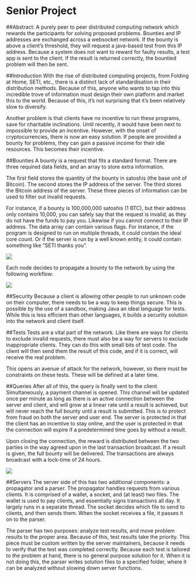 # Senior Project

##Abstract:
A purely peer to peer distributed computing network which rewards the participants for solving proposed problems. Bounties and IP addresses are exchanged across a websocket network. If the bounty is above a client’s threshold, they will request a java-based test from this IP address. Because a system does not want to reward for faulty results, a test app is sent to the client. If the result is returned correctly, the bountied problem will then be sent.

##Introduction
With the rise of distributed computing projects, from Folding at Home, SETI, etc., there is a distinct lack of standardisation in their distribution methods. Because of this, anyone who wants to tap into this incredible trove of information must design their own platform and market this to the world. Because of this, it’s not surprising that it’s been relatively slow to diversify.

Another problem is that clients have no incentive to run these programs, save for charitable inclinations. Until recently, it would have been next to impossible to provide an incentive. However, with the onset of cryptocurrencies, there is now an easy solution. If people are provided a bounty for problems, they can gain a passive income for their idle resources. This becomes their incentive.

##Bounties
A bounty is a request that fits a standard format. There are three required data fields, and an array to store extra information.

The first field stores the quantity of the bounty in satoshis (the base unit of Bitcoin). The second stores the IP address of the server. The third stores the Bitcoin address of the server. These three pieces of information can be used to filter out invalid requests.

For instance, if a bounty is 100,000,000 satoshis (1 BTC), but their address only contains 10,000, you can safely say that the request is invalid, as they do not have the funds to pay you. Likewise if you cannot connect to their IP address.
The data array can contain various flags. For instance, if the program is designed to run on multiple threads, it could contain the ideal core count. Or if the server is run by a well known entity, it could contain something like “SETI thanks you”.

![](http://i.imgur.com/pNUXvZs.png)

Each node decides to propagate a bounty to the network by using the following workflow:

![](http://i.imgur.com/7ceMiiv.png)

##Security
Because a client is allowing other people to run unknown code on their computer, there needs to be a way to keep things secure. This is possible by the use of a sandbox, making Java an ideal language for tests. While this is less efficient than other languages, it builds a security solution into the network and client itself.

##Tests
Tests are a vital part of the network. Like there are ways for clients to exclude invalid requests, there must also be a way for servers to exclude inappropriate clients. They can do this with small bits of test code. The client will then send them the result of this code, and if it is correct, will receive the real problem.

This opens an avenue of attack for the network, however, so there must be constraints on these tests. These will be defined at a later time.

##Queries
After all of this, the query is finally sent to the client. Simultaneously, a payment channel is opened. This channel will be updated once per minute as long as there is an active connection between the server and client, and will grow at a linear rate until a result is achieved, but will never reach the full bounty until a result is submitted. This is to protect from fraud on both the server and user end. The server is protected in that the client has an incentive to stay online, and the user is protected in that the connection will expire if a predetermined time goes by without a result.

Upon closing the connection, the reward is distributed between the two parties in the way agreed upon in the last transaction broadcast. If a result is given, the full bounty will be delivered. The transactions are always broadcast with a lock-time of 24 hours.

![](http://i.imgur.com/ohQYnrD.png)

##Servers
The server side of this has two additional components: a propagator and a parser. The propagator handles requests from various clients. It is comprised of a wallet, a socket, and (at least) two files. The wallet is used to pay clients, and essentially signs transactions all day. It largely runs in a separate thread. The socket decides which file to send to clients, and then sends them. When the socket receives a file, it passes it on to the parser.

The parser has two purposes: analyze test results, and move problem results to the proper area. Because of this, test results take the priority. This piece must be custom written by the server maintainers, because it needs to verify that the test was completed correctly. Because each test is tailored to the problem at hand, there is no general purpose solution for it. When it is not doing this, the parser writes solution files to a specified folder, where it can be analyzed without slowing down server functions.
